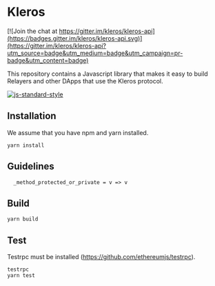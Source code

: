# Kleros

[![Join the chat at https://gitter.im/kleros/kleros-api](https://badges.gitter.im/kleros/kleros-api.svg)](https://gitter.im/kleros/kleros-api?utm_source=badge&utm_medium=badge&utm_campaign=pr-badge&utm_content=badge)

This repository contains a Javascript library that makes it easy to build Relayers and other DApps that use the Kleros protocol.

[![js-standard-style](https://cdn.rawgit.com/feross/standard/master/badge.svg)](https://github.com/feross/standard)

## Installation

We assume that you have npm and yarn installed.

```
yarn install
```

## Guidelines

```
  _method_protected_or_private = v => v
```

## Build

```
yarn build
```

## Test

Testrpc must be installed (https://github.com/ethereumjs/testrpc).

```
testrpc
yarn test
```
